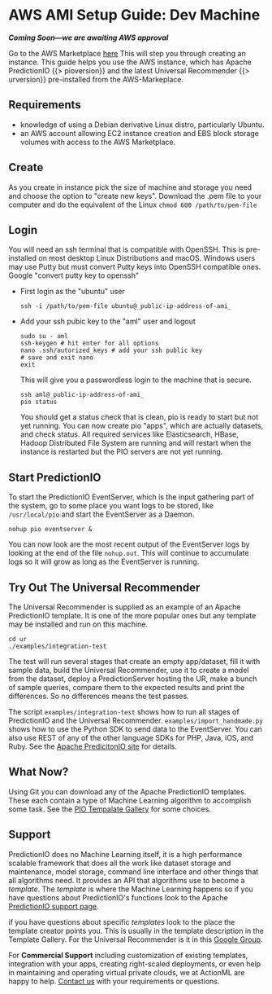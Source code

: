 # AWS AMI Setup Guide: Dev Machine

***Coming Soon&mdash;we are awaiting AWS approval***

Go to the AWS Marketplace [here]() This will step you through creating an instance. This guide helps you use the AWS instance, which has Apache PredictionIO {{> pioversion}} and the latest Universal Recommender {{> urversion}} pre-installed from the AWS-Markeplace.

## Requirements

 - knowledge of using a Debian derivative Linux distro, particularly Ubuntu.
 - an AWS account allowing EC2 instance creation and EBS block storage volumes with access to the AWS Marketplace. 

## Create

As you create in instance pick the size of machine and storage you need and choose the option to "create new keys". Download the .pem file to your computer and do the equivalent of the Linux `chmod 600 /path/to/pem-file`

## Login

You will need an ssh terminal that is compatible with OpenSSH. This is pre-installed on most desktop Linux Distributions and macOS. Windows users may use Putty but must convert Putty keys into OpenSSH compatible ones. Google "convert putty key to openssh"

 - First login as the "ubuntu" user
   ```
   ssh -i /path/to/pem-file ubuntu@_public-ip-address-of-ami_
   ```

 - Add your ssh pubic key to the "aml" user and logout

   ```
   sudo su - aml
   ssh-keygen # hit enter for all options
   nano .ssh/autorized_keys # add your ssh public key
   # save and exit nano
   exit
   ```
   
   This will give you a passwordless login to the machine that is secure.
   
   ```
   ssh aml@_public-ip-address-of-ami_
   pio status
   ```
   
   You should get a status check that is clean, pio is ready to start but not yet running. You can now create pio "apps", which are actually datasets, and check status. All required services like Elasticsearch, HBase, Hadoop Distributed File System are running and will restart when the instance is restarted but the PIO servers are not yet running.

## Start PredictionIO 

To start the PredictionIO EventServer, which is the input gathering part of the system, go to some place you want logs to be stored, like `/usr/local/pio` and start the EventServer as a Daemon.

    nohup pio eventserver &

You can now look are the most recent output of the EventServer logs by looking at the end of the file `nohup.out`. This will continue to accumulate logs so it will grow as long as the EventServer is running.

## Try Out The Universal Recommender

The Universal Recommender is supplied as an example of an Apache PredictionIO template. It is one of the more popular ones but any template may be installed and run on this machine.

    cd ur
    ./examples/integration-test
    
The test will run several stages that create an empty app/dataset, fill it with sample data, build the Universal Recommender, use it to create a model from the dataset, deploy a PredictionServer hosting the UR, make a bunch of sample queries, compare them to the expected results and print the differences. So no differences means the test passes.

The script `examples/integration-test` shows how to run all stages of PredictionIO and the Universal Recommender. `examples/import_handmade.py` shows how to use the Python SDK to send data to the EventServer. You can also use REST of any of the other language SDKs for PHP, Java, iOS, and Ruby. See the [Apache PredicitonIO site](http://predictionio.incubator.apache.org/) for details.

## What Now?

Using Git you can download any of the Apache PredictionIO templates. These each contain a type of Machine Learning algorithm to accomplish some task. See the [PIO Tempalate Gallery](http://predictionio.incubator.apache.org/gallery/template-gallery/) for some choices.

## Support

PredictionIO does no Machine Learning itself, it is a high performance scalable framework that does all the work like dataset storage and maintenance, model storage, command line interface and other things that all algorithms need. It provides an API that algorithms use to become a *template*. The *template* is where the Machine Learning happens so if you have questions about PredictionIO's functions look to the Apache [PredictionIO support page](http://predictionio.incubator.apache.org/support/).

if you have questions about specific *templates* look to the place the template creator points you. This is usually in the template description in the Template Gallery. For the Universal Recommender is it in this [Google Group](https://groups.google.com/forum/#!forum/actionml-user).

For **Commercial Support** including customization of existing templates, integration with your apps, creating right-scaled deployments, or even help in maintaining and operating virtual private clouds, we at ActionML are happy to help. [Contact us](http://actionml.com#contact) with your requirements or questions.
